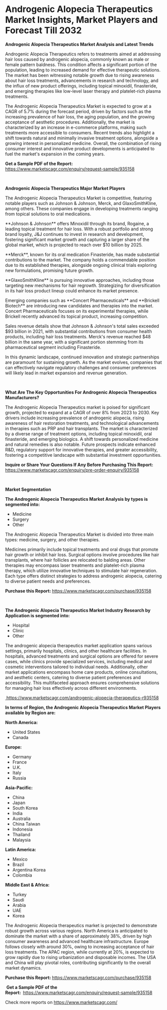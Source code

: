 <p><h1>Androgenic Alopecia Therapeutics Market Insights, Market Players and Forecast Till 2032</h1></p><p><strong>Androgenic Alopecia Therapeutics Market Analysis and Latest Trends</strong></p>
<p><p>Androgenic Alopecia Therapeutics refers to treatments aimed at addressing hair loss caused by androgenic alopecia, commonly known as male or female pattern baldness. This condition affects a significant portion of the population, leading to increased demand for effective therapeutic solutions. The market has been witnessing notable growth due to rising awareness about hair loss treatments, advancements in research and technology, and the influx of new product offerings, including topical minoxidil, finasteride, and emerging therapies like low-level laser therapy and platelet-rich plasma treatments.</p><p>The Androgenic Alopecia Therapeutics Market is expected to grow at a CAGR of 5.7% during the forecast period, driven by factors such as the increasing prevalence of hair loss, the aging population, and the growing acceptance of aesthetic procedures. Additionally, the market is characterized by an increase in e-commerce platforms, making such treatments more accessible to consumers. Recent trends also highlight a shift towards natural and minimally invasive treatment options, alongside a growing interest in personalized medicine. Overall, the combination of rising consumer interest and innovative product developments is anticipated to fuel the market's expansion in the coming years.</p></p>
<p><strong>Get a Sample PDF of the Report:&nbsp;</strong> <a href="https://www.marketscagr.com/enquiry/request-sample/935158?utm_campaign=1905&utm_medium=2&utm_source=Github&utm_content=ia&utm_term=07032025&utm_id=androgenic-alopecia-therapeutics">https://www.marketscagr.com/enquiry/request-sample/935158</a></p>
<p>&nbsp;</p>
<p><strong>Androgenic Alopecia Therapeutics Major Market Players</strong></p>
<p><p>The Androgenic Alopecia Therapeutics Market is competitive, featuring notable players such as Johnson & Johnson, Merck, and GlaxoSmithKline, among others. These companies engage in developing treatments ranging from topical solutions to oral medications.</p><p>**Johnson & Johnson** offers Minoxidil through its brand, Rogaine, a leading topical treatment for hair loss. With a robust portfolio and strong brand loyalty, J&J continues to invest in research and development, fostering significant market growth and capturing a larger share of the global market, which is projected to reach over $10 billion by 2025.</p><p>**Merck**, known for its oral medication Finasteride, has made substantial contributions to the market. The company holds a commendable position due to its established therapies, alongside ongoing clinical trials exploring new formulations, promising future growth.</p><p>**GlaxoSmithKline** is pursuing innovative approaches, including those targeting new mechanisms for hair regrowth. Strategizing for diversification in its hair loss product lineup could enhance its market presence.</p><p>Emerging companies such as **Concert Pharmaceuticals** and **Brickell Biotech** are introducing new candidates and therapies into the market. Concert Pharmaceuticals focuses on its experimental therapies, while Brickell recently advanced its topical product, increasing competition. </p><p>Sales revenue details show that Johnson & Johnson's total sales exceeded $93 billion in 2021, with substantial contributions from consumer health products, including hair loss treatments. Merck's revenue reached $48 billion in the same year, with a significant portion stemming from its pharmaceutical segment including Finasteride. </p><p>In this dynamic landscape, continued innovation and strategic partnerships are paramount for sustaining growth. As the market evolves, companies that can effectively navigate regulatory challenges and consumer preferences will likely lead in market expansion and revenue generation.</p></p>
<p>&nbsp;</p>
<p><strong>What Are The Key Opportunities For Androgenic Alopecia Therapeutics Manufacturers?</strong></p>
<p><p>The Androgenic Alopecia Therapeutics market is poised for significant growth, projected to expand at a CAGR of over 8% from 2023 to 2030. Key drivers include increasing prevalence of androgenic alopecia, rising awareness of hair restoration treatments, and technological advancements in therapies such as PRP and hair transplants. The market is characterized by a diverse range of treatment options, including topical minoxidil, oral finasteride, and emerging biologics. A shift towards personalized medicine and natural remedies is also notable. Future prospects indicate enhanced R&D, regulatory support for innovative therapies, and greater accessibility, fostering a competitive landscape with substantial investment opportunities.</p></p>
<p><strong>Inquire or Share Your Questions If Any Before Purchasing This Report:</strong> <a href="https://www.marketscagr.com/enquiry/pre-order-enquiry/935158?utm_campaign=1905&utm_medium=2&utm_source=Github&utm_content=ia&utm_term=07032025&utm_id=androgenic-alopecia-therapeutics">https://www.marketscagr.com/enquiry/pre-order-enquiry/935158</a></p>
<p>&nbsp;</p>
<p><strong>Market Segmentation</strong></p>
<p><strong>The Androgenic Alopecia Therapeutics Market Analysis by types is segmented into:</strong></p>
<p><ul><li>Medicine</li><li>Surgery</li><li>Other</li></ul></p>
<p><p>The Androgenic Alopecia Therapeutics Market is divided into three main types: medicine, surgery, and other therapies. </p><p>Medicines primarily include topical treatments and oral drugs that promote hair growth or inhibit hair loss. Surgical options involve procedures like hair transplants, where hair follicles are relocated to balding areas. Other therapies may encompass laser treatments and platelet-rich plasma therapy, which utilize innovative techniques to stimulate hair regeneration. Each type offers distinct strategies to address androgenic alopecia, catering to diverse patient needs and preferences.</p></p>
<p><strong>Purchase this Report:&nbsp;</strong><a href="https://www.marketscagr.com/purchase/935158?utm_campaign=1905&utm_medium=2&utm_source=Github&utm_content=ia&utm_term=07032025&utm_id=androgenic-alopecia-therapeutics">https://www.marketscagr.com/purchase/935158</a></p>
<p>&nbsp;</p>
<p><strong>The Androgenic Alopecia Therapeutics Market Industry Research by Application is segmented into:</strong></p>
<p><ul><li>Hospital</li><li>Clinic</li><li>Other</li></ul></p>
<p><p>The androgenic alopecia therapeutics market application spans various settings, primarily hospitals, clinics, and other healthcare facilities. In hospitals, advanced treatments and surgical options are offered for severe cases, while clinics provide specialized services, including medical and cosmetic interventions tailored to individual needs. Additionally, other market applications encompass home care products, online consultations, and aesthetic centers, catering to diverse patient preferences and accessibility. This multifaceted approach ensures comprehensive solutions for managing hair loss effectively across different environments.</p></p>
<p><a href="https://www.marketscagr.com/androgenic-alopecia-therapeutics-r935158?utm_campaign=1905&utm_medium=2&utm_source=Github&utm_content=ia&utm_term=07032025&utm_id=androgenic-alopecia-therapeutics">&nbsp;https://www.marketscagr.com/androgenic-alopecia-therapeutics-r935158</a></p>
<p><strong>In terms of Region, the Androgenic Alopecia Therapeutics Market Players available by Region are:</strong></p>
<p>
    <p> <strong> North America: </strong>
        <ul>
            <li>United States</li>
            <li>Canada</li>
        </ul>
        </p> 
    <p> <strong> Europe: </strong>
        <ul>
            <li>Germany</li>
            <li>France</li>
            <li>U.K.</li>
            <li>Italy</li>
            <li>Russia</li>
        </ul>
        </p> 
    <p> <strong> Asia-Pacific: </strong>
        <ul>
            <li>China</li>
            <li>Japan</li>
            <li>South Korea</li>
            <li>India</li>
            <li>Australia</li>
            <li>China Taiwan</li>
            <li>Indonesia</li>
            <li>Thailand</li>
            <li>Malaysia</li>
        </ul>
        </p> 
    <p> <strong> Latin America: </strong>
        <ul>
            <li>Mexico</li>
            <li>Brazil</li>
            <li>Argentina Korea</li>
            <li>Colombia</li>
        </ul>
        </p> 
    <p> <strong> Middle East & Africa: </strong>
        <ul>
            <li>Turkey</li>
            <li>Saudi</li>
            <li>Arabia</li>
            <li>UAE</li>
            <li>Korea</li>
        </ul>
    </p>
    </p>
<p><p>The Androgenic Alopecia therapeutics market is projected to demonstrate robust growth across various regions. North America is anticipated to dominate the market with a share of approximately 38%, driven by high consumer awareness and advanced healthcare infrastructure. Europe follows closely with around 30%, owing to increasing acceptance of hair loss treatments. The APAC region, while currently at 20%, is expected to grow rapidly due to rising urbanization and disposable incomes. The USA and China will play pivotal roles, contributing significantly to the overall market dynamics.</p></p>
<p><strong>Purchase this Report: </strong><a href="https://www.marketscagr.com/purchase/935158?utm_campaign=1905&utm_medium=2&utm_source=Github&utm_content=ia&utm_term=07032025&utm_id=androgenic-alopecia-therapeutics">https://www.marketscagr.com/purchase/935158</a></p>
<p>&nbsp;<strong>Get a Sample PDF of the Report:&nbsp;&nbsp;</strong><a href="https://www.marketscagr.com/enquiry/request-sample/935158?utm_campaign=1905&utm_medium=2&utm_source=Github&utm_content=ia&utm_term=07032025&utm_id=androgenic-alopecia-therapeutics">https://www.marketscagr.com/enquiry/request-sample/935158</a></p>
<p><strong></strong></p>
<p>Check more reports on <a href="https://www.marketscagr.com/?utm_campaign=1905&utm_medium=2&utm_source=Github&utm_content=ia&utm_term=07032025&utm_id=androgenic-alopecia-therapeutics">https://www.marketscagr.com/</a></p>